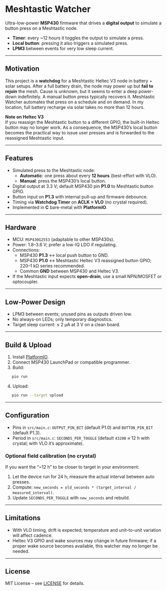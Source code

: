 # Meshtastic Watcher

Ultra-low-power **MSP430** firmware that drives a **digital output** to simulate a button press
on a Meshtastic node.

- **Timer**: every ~12 hours it toggles the output to simulate a press.
- **Local button**: pressing it also triggers a simulated press.
- **LPM3** between events for very low sleep current.

---

## Motivation

This project is a **watchdog** for a Meshtastic Heltec V3 node in battery + solar setups. After a full
battery drain, the node may power up but **fail to rejoin** the mesh. Cause is unknown, but it seems
to enter a deep power-down indefinitely. A manual button press typically recovers it. Meshtastic
Watcher automates that press on a schedule and on demand. In my location, full battery recharge via
solar takes no more than 12 hours.

**Note on Heltec V3**  
If you reassign the Meshtastic button to a different GPIO, the built-in Heltec button may no longer
work. As a consequence, the MSP430’s local button becomes the practical way to issue user presses
and is forwarded to the reassigned Meshtastic input.

---

## Features

- Simulated press to the Meshtastic node:
  - **Automatic**: one press about every **12 hours** (best-effort with VLO).
  - **Manual**: press the MSP430’s local button.
- Digital output at 3.3 V; default MSP430 pin **P1.0** to Meshtastic button GPIO.
- Button input on **P1.3** with internal pull-up and firmware debounce.
- Timing via **Watchdog Timer** on **ACLK = VLO** (no crystal required).
- Implemented in **C** bare-metal with **PlatformIO**.

---

## Hardware

- MCU: `MSP430G2553` (adaptable to other MSP430s).
- Power: 1.8–3.6 V; prefer a low-IQ LDO if regulating.
- Connections:
  - MSP430 **P1.3** ↔ local push button to GND.
  - MSP430 **P1.0** ↔ Meshtastic Heltec V3 reassigned button GPIO; 220–1 kΩ series recommended.
  - Common **GND** between MSP430 and Heltec V3.
- If the Meshtastic input expects **open-drain**, use a small NPN/MOSFET or optocoupler.

---

## Low-Power Design

- LPM3 between events; unused pins as outputs driven low.
- No always-on LEDs; only temporary diagnostics.
- Target sleep current: ≤ 2 µA at 3 V on a clean board.

---

## Build & Upload

1. Install [PlatformIO](https://platformio.org/).
2. Connect MSP430 LaunchPad or compatible programmer.
3. Build:

```bash
   pio run
```

4. Upload:

```bash
   pio run --target upload
```

---

## Configuration

* Pins in `src/main.c`: `OUTPUT_PIN_BIT` (default P1.0) and `BUTTON_PIN_BIT` (default P1.3).
* Period in `src/main.c`: `SECONDS_PER_TOGGLE` (default `43200` ≈ 12 h with crystal; with VLO it’s
  approximate).

### Optional field calibration (no crystal)

If you want the “\~12 h” to be closer to target in your environment:

1. Let the device run for 24 h; measure the actual interval between auto presses.
2. Compute: `new_seconds = old_seconds * (target_interval / measured_interval)`.
3. Update `SECONDS_PER_TOGGLE` with `new_seconds` and rebuild.

---

## Limitations

* With VLO timing, drift is expected; temperature and unit-to-unit variation will affect cadence.
* Heltec V3 GPIO and wake sources may change in future firmware; if a proper wake source becomes
  available, this watcher may no longer be needed.

---

## License

MIT License – see [LICENSE](LICENSE) for details.
